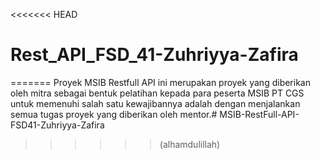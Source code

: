 <<<<<<< HEAD
# Rest_API_FSD_41-Zuhriyya-Zafira
=======
Proyek MSIB Restfull API ini merupakan proyek yang diberikan oleh mitra sebagai bentuk pelatihan kepada para peserta MSIB PT CGS untuk memenuhi salah satu kewajibannya adalah dengan menjalankan semua tugas proyek yang diberikan oleh mentor.# MSIB-RestFull-API-FSD41-Zuhriyya-Zafira
>>>>>>(alhamdulillah)
